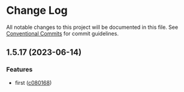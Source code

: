 # Change Log

All notable changes to this project will be documented in this file.
See [Conventional Commits](https://conventionalcommits.org) for commit guidelines.

## 1.5.17 (2023-06-14)

### Features

- first ([c080168](https://github.com/border-collie-js/border-collie-ui/commit/c08016812d92193e95c9600e6121a9e57c6a9165))

